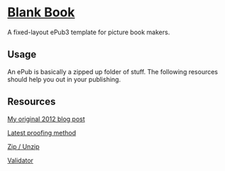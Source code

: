 # [Blank Book](http://jasonhibbs.co.uk/work/blank-book)

A fixed-layout ePub3 template for picture book makers.

## Usage

An ePub is basically a zipped up folder of stuff. The following resources should help you out in your publishing.

## Resources

[My original 2012 blog post](http://jasonhibbs.co.uk/2012/blank-book/)

[Latest proofing method](http://epubsecrets.com/new-book-proofing-tool-in-ibooks-for-osx-yosemite.php)

[Zip / Unzip](https://code.google.com/archive/p/epub-applescripts/downloads)

[Validator](http://validator.idpf.org/)
